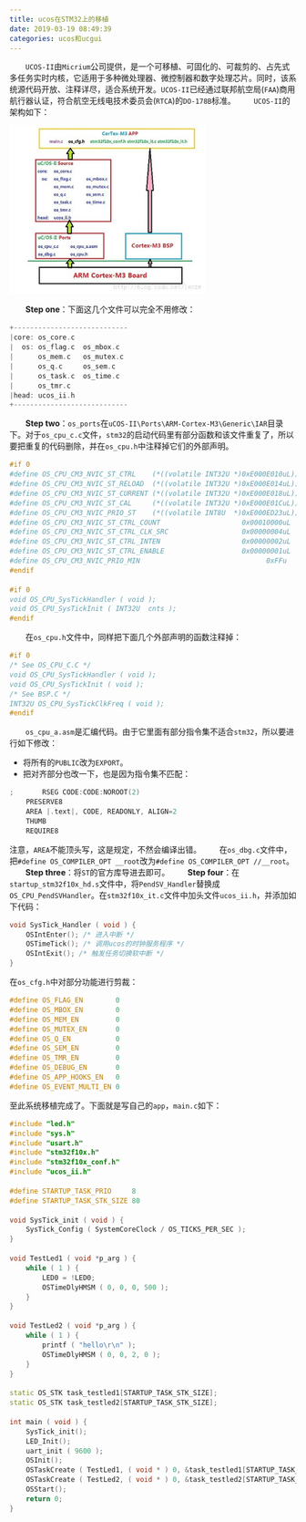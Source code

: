 ```yaml
---
title: ucos在STM32上的移植
date: 2019-03-19 08:49:39
categories: ucos和ucgui
---
```

&emsp;&emsp;`UCOS-II`由`Micrium`公司提供，是一个可移植、可固化的、可裁剪的、占先式多任务实时内核，它适用于多种微处理器、微控制器和数字处理芯片。同时，该系统源代码开放、注释详尽，适合系统开发。`UCOS-II`已经通过联邦航空局(`FAA`)商用航行器认证，符合航空无线电技术委员会(`RTCA`)的`DO-178B`标准。
&emsp;&emsp;`UCOS-II`的架构如下：

<img src="./ucos在STM32上的移植/1.png" height="295" width="344">

&emsp;&emsp;**Step one**：下面这几个文件可以完全不用修改：

``` cpp
+----------------------------
|core: os_core.c
|  os: os_flag.c  os_mbox.c
|      os_mem.c   os_mutex.c
|      os_q.c     os_sem.c
|      os_task.c  os_time.c
|      os_tmr.c
|head: ucos_ii.h
+----------------------------
```

&emsp;&emsp;**Step two**：`os_ports`在`uCOS-II\Ports\ARM-Cortex-M3\Generic\IAR`目录下。对于`os_cpu_c.c`文件，`stm32`的启动代码里有部分函数和该文件重复了，所以要把重复的代码删除，并在`os_cpu.h`中注释掉它们的外部声明。

``` cpp
#if 0
#define OS_CPU_CM3_NVIC_ST_CTRL    (*((volatile INT32U *)0xE000E010uL)) /* SysTick Ctrl & Status Reg. */
#define OS_CPU_CM3_NVIC_ST_RELOAD  (*((volatile INT32U *)0xE000E014uL)) /* SysTick Reload  Value Reg. */
#define OS_CPU_CM3_NVIC_ST_CURRENT (*((volatile INT32U *)0xE000E018uL)) /* SysTick Current Value Reg. */
#define OS_CPU_CM3_NVIC_ST_CAL     (*((volatile INT32U *)0xE000E01CuL)) /* SysTick Cal     Value Reg. */
#define OS_CPU_CM3_NVIC_PRIO_ST    (*((volatile INT8U  *)0xE000ED23uL)) /* SysTick Handler Prio  Reg. */
#define OS_CPU_CM3_NVIC_ST_CTRL_COUNT                    0x00010000uL   /* Count flag.                */
#define OS_CPU_CM3_NVIC_ST_CTRL_CLK_SRC                  0x00000004uL   /* Clock Source.              */
#define OS_CPU_CM3_NVIC_ST_CTRL_INTEN                    0x00000002uL   /* Interrupt enable.          */
#define OS_CPU_CM3_NVIC_ST_CTRL_ENABLE                   0x00000001uL   /* Counter mode.              */
#define OS_CPU_CM3_NVIC_PRIO_MIN                               0xFFu    /* Min handler prio.          */
#endif
​
#if 0
void OS_CPU_SysTickHandler ( void );
void OS_CPU_SysTickInit ( INT32U  cnts );
#endif
```

&emsp;&emsp;在`os_cpu.h`文件中，同样把下面几个外部声明的函数注释掉：

``` cpp
#if 0
/* See OS_CPU_C.C */
void OS_CPU_SysTickHandler ( void );
void OS_CPU_SysTickInit ( void );
/* See BSP.C */
INT32U OS_CPU_SysTickClkFreq ( void );
#endif
```

&emsp;&emsp;`os_cpu_a.asm`是汇编代码。由于它里面有部分指令集不适合`stm32`，所以要进行如下修改：

- 将所有的`PUBLIC`改为`EXPORT`。
- 把对齐部分也改一下，也是因为指令集不匹配：

``` cpp
;       RSEG CODE:CODE:NOROOT(2)
    PRESERVE8
    AREA |.text|, CODE, READONLY, ALIGN=2
    THUMB
    REQUIRE8
```

注意，`AREA`不能顶头写，这是规定，不然会编译出错。
&emsp;&emsp;在`os_dbg.c`文件中，把`#define OS_COMPILER_OPT __root`改为`#define OS_COMPILER_OPT //__root`。
&emsp;&emsp;**Step three**：将`ST`的官方库导进去即可。
&emsp;&emsp;**Step four**：在`startup_stm32f10x_hd.s`文件中，将`PendSV_Handler`替换成`OS_CPU_PendSVHandler`。在`stm32f10x_it.c`文件中加头文件`ucos_ii.h`，并添加如下代码：

``` cpp
void SysTick_Handler ( void ) {
    OSIntEnter(); /* 进入中断 */
    OSTimeTick(); /* 调用ucos的时钟服务程序 */
    OSIntExit(); /* 触发任务切换软中断 */
}
```

在`os_cfg.h`中对部分功能进行剪裁：

``` cpp
#define OS_FLAG_EN        0
#define OS_MBOX_EN        0
#define OS_MEM_EN         0
#define OS_MUTEX_EN       0
#define OS_Q_EN           0
#define OS_SEM_EN         0
#define OS_TMR_EN         0
#define OS_DEBUG_EN       0
#define OS_APP_HOOKS_EN   0
#define OS_EVENT_MULTI_EN 0
```

至此系统移植完成了。下面就是写自己的`app`，`main.c`如下：

``` cpp
#include "led.h"
#include "sys.h"
#include "usart.h"
#include "stm32f10x.h"
#include "stm32f10x_conf.h"
#include "ucos_ii.h"
​
#define STARTUP_TASK_PRIO     8
#define STARTUP_TASK_STK_SIZE 80
​
void SysTick_init ( void ) {
    SysTick_Config ( SystemCoreClock / OS_TICKS_PER_SEC );
}
​
void TestLed1 ( void *p_arg ) {
    while ( 1 ) {
        LED0 = !LED0;
        OSTimeDlyHMSM ( 0, 0, 0, 500 );
    }
}
​
void TestLed2 ( void *p_arg ) {
    while ( 1 ) {
        printf ( "hello\r\n" );
        OSTimeDlyHMSM ( 0, 0, 2, 0 );
    }
}
​
static OS_STK task_testled1[STARTUP_TASK_STK_SIZE];
static OS_STK task_testled2[STARTUP_TASK_STK_SIZE];
​
int main ( void ) {
    SysTick_init();
    LED_Init();
    uart_init ( 9600 );
    OSInit();
    OSTaskCreate ( TestLed1, ( void * ) 0, &task_testled1[STARTUP_TASK_STK_SIZE - 1], STARTUP_TASK_PRIO - 1 );
    OSTaskCreate ( TestLed2, ( void * ) 0, &task_testled2[STARTUP_TASK_STK_SIZE - 1], STARTUP_TASK_PRIO );
    OSStart();
    return 0;
}
```